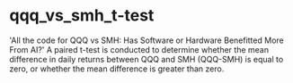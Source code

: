 # qqq_vs_smh_t-test
'All the code for QQQ vs SMH: Has Software or Hardware Benefitted More From AI?' A paired t-test is conducted to determine whether the mean difference in daily returns between QQQ and SMH (QQQ-SMH) is equal to zero, or whether the mean difference is greater than zero.
